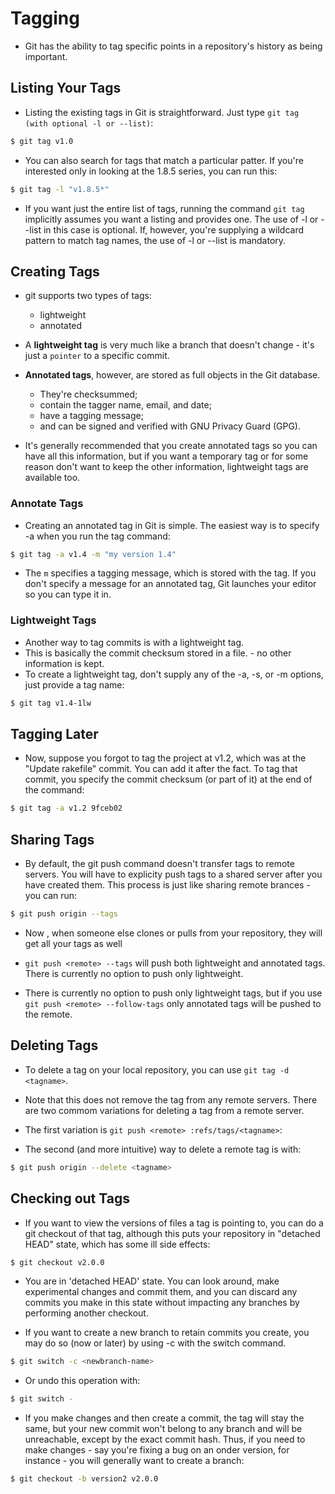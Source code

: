 # Tagging

- Git has the ability to tag specific points in a repository's history as being important.

## Listing Your Tags

- Listing the existing tags in Git is straightforward. Just type `git tag (with optional -l or --list)`:

```zsh
$ git tag v1.0
```

- You can also search for tags that match a particular patter. If you're interested only in looking at the 1.8.5 series, you can run this:

```zsh
$ git tag -l "v1.8.5*"
```

- If you want just the entire list of tags, running the command `git tag` implicitly assumes you want a listing and provides one. The use of -l or --list in this case is optional. If, however, you're supplying a wildcard pattern to match tag names, the use of -l or --list is mandatory.

## Creating Tags

- git supports two types of tags:

  - lightweight
  - annotated

- A **lightweight tag** is very much like a branch that doesn't change - it's just a `pointer` to a specific commit.

- **Annotated tags**, however, are stored as full objects in the Git database.

  - They're checksummed;
  - contain the tagger name, email, and date;
  - have a tagging message;
  - and can be signed and verified with GNU Privacy Guard (GPG).

- It's generally recommended that you create annotated tags so you can have all this information, but if you want a temporary tag or for some reason don't want to keep the other information, lightweight tags are available too.

### Annotate Tags

- Creating an annotated tag in Git is simple. The easiest way is to specify -a when you run the tag command:

```zsh
$ git tag -a v1.4 -m "my version 1.4"
```

- The `m` specifies a tagging message, which is stored with the tag. If you don't specify a message for an annotated tag, Git launches your editor so you can type it in.

### Lightweight Tags

- Another way to tag commits is with a lightweight tag.
- This is basically the commit checksum stored in a file. - no other information is kept.
- To create a lightweight tag, don't supply any of the -a, -s, or -m options, just provide a tag name:

```zsh
$ git tag v1.4-1lw
```

## Tagging Later

- Now, suppose you forgot to tag the project at v1.2, which was at the "Update rakefile" commit. You can add it after the fact. To tag that commit, you specify the commit checksum (or part of it) at the end of the command:

```zsh
$ git tag -a v1.2 9fceb02
```

## Sharing Tags

- By default, the git push command doesn't transfer tags to remote servers. You will have to explicity push tags to a shared server after you have created them. This process is just like sharing remote brances - you can run:

```zsh
$ git push origin --tags
```

- Now , when someone else clones or pulls from your repository, they will get all your tags as well

- `git push <remote> --tags` will push both lightweight and annotated tags. There is currently no option to push only lightweight.

- There is currently no option to push only lightweight tags, but if you use `git push <remote> --follow-tags` only annotated tags will be pushed to the remote.

## Deleting Tags

- To delete a tag on your local repository, you can use `git tag -d <tagname>`.
- Note that this does not remove the tag from any remote servers. There are two commom variations for deleting a tag from a remote server.

- The first variation is `git push <remote> :refs/tags/<tagname>`:

- The second (and more intuitive) way to delete a remote tag is with:

```zsh
$ git push origin --delete <tagname>
```

## Checking out Tags

- If you want to view the versions of files a tag is pointing to, you can do a git checkout of that tag, although this puts your repository in "detached HEAD" state, which has some ill side effects:

```zsh
$ git checkout v2.0.0
```

- You are in 'detached HEAD' state. You can look around, make experimental changes and commit them, and you can discard any commits you make in this state without impacting any branches by performing another checkout.

- If you want to create a new branch to retain commits you create, you may do so (now or later) by using -c with the switch command.

```zsh
$ git switch -c <newbranch-name>
```

- Or undo this operation with:

```zsh
$ git switch -
```

- If you make changes and then create a commit, the tag will stay the same, but your new commit won't belong to any branch and will be unreachable, except by the exact commit hash. Thus, if you need to make changes - say you're fixing a bug on an onder version, for instance - you will generally want to create a branch:

```zsh
$ git checkout -b version2 v2.0.0
```
